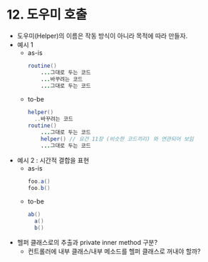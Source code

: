 # 12. 도우미 호출
- 도우미(Helper)의 이름은 작동 방식이 아니라 목적에 따라 만들자.
- 예시 1
  - as-is
    ```java
    routine()
        ...그대로 두는 코드
        ...바꾸려는 코드
        ...그대로 두는 코드
    ```
  - to-be
    ```java
    helper()
      ..바꾸려는 코드
    routine()
        ...그대로 두는 코드
        helper() // 요건 11장 (비슷한 코드끼리) 와 연관되어 보임
        ...그대로 두는 코드
    ```
- 예시 2 : 시간적 결합을 표현
  - as-is
    ```java
    foo.a()
    foo.b()
    ```
  - to-be
    ```java
    ab()
      a()
      b()
    ```
- 헬퍼 클래스로의 추출과 private inner method 구분?
  - 컨트롤러에 내부 클래스/내부 메소드를 헬퍼 클래스로 꺼내야 할까?